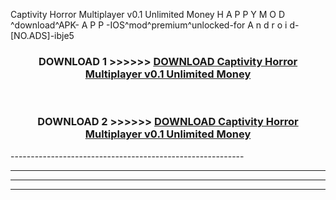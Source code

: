  Captivity Horror Multiplayer v0.1 Unlimited Money  H A P P Y M O D ^download^APK- A P P -IOS^mod^premium^unlocked-for A n d r o i d-[NO.ADS]-ibje5



<div align="center">

<h3>DOWNLOAD 1 >>>>>> <a href="https://en-mod.web.app/?en= Captivity Horror Multiplayer v0.1 Unlimited Money ">DOWNLOAD Captivity Horror Multiplayer v0.1 Unlimited Money  </a></h3><br>

<h3>DOWNLOAD 2 >>>>>> <a href="https://en-mod.web.app/?en= Captivity Horror Multiplayer v0.1 Unlimited Money ">DOWNLOAD Captivity Horror Multiplayer v0.1 Unlimited Money  </a></h3>

</div>
----------------------------------------------------------

----------------------------------------------------------

----------------------------------------------------------

----------------------------------------------------------



